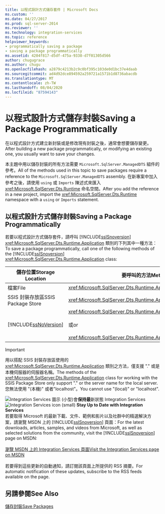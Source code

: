 ```yaml
---
title: 以程式設計方式儲存套件 | Microsoft Docs
ms.custom: ''
ms.date: 04/27/2017
ms.prod: sql-server-2014
ms.reviewer: ''
ms.technology: integration-services
ms.topic: reference
helpviewer_keywords:
- programmatically saving a package
- saving a package programmatically
ms.assetid: 4204f817-d5df-475a-9338-d7f01305d566
author: chugugrace
ms.author: chugu
ms.openlocfilehash: a2879c4213b2c9c0bf395c103de0d1bc37e4daab
ms.sourcegitcommit: ad4d92dce894592a259721a1571b1d8736abacdb
ms.translationtype: MT
ms.contentlocale: zh-TW
ms.lasthandoff: 08/04/2020
ms.locfileid: "87594143"
---
```

# <a name="saving-a-package-programmatically"></a><span data-ttu-id="01a0a-102">以程式設計方式儲存封裝</span><span class="sxs-lookup"><span data-stu-id="01a0a-102">Saving a Package Programmatically</span></span>
  <span data-ttu-id="01a0a-103">在以程式設計方式建立新封裝或是修改現有封裝之後，通常會想要儲存變更。</span><span class="sxs-lookup"><span data-stu-id="01a0a-103">After building a new package programmatically, or modifying an existing one, you usually want to save your changes.</span></span>  
  
 <span data-ttu-id="01a0a-104">本主題中用以儲存封裝的所有方法需要 `Microsoft.SqlServer.ManagedDTS` 組件的參考。</span><span class="sxs-lookup"><span data-stu-id="01a0a-104">All of the methods used in this topic to save packages require a reference to the `Microsoft.SqlServer.ManagedDTS` assembly.</span></span> <span data-ttu-id="01a0a-105">在新專案中加入參考之後，請使用 `using` 或 `Imports` 陳述式來匯入 <xref:Microsoft.SqlServer.Dts.Runtime> 命名空間。</span><span class="sxs-lookup"><span data-stu-id="01a0a-105">After you add the reference in a new project, import the <xref:Microsoft.SqlServer.Dts.Runtime> namespace with a `using` or `Imports` statement.</span></span>  
  
## <a name="saving-a-package-programmatically"></a><span data-ttu-id="01a0a-106">以程式設計方式儲存封裝</span><span class="sxs-lookup"><span data-stu-id="01a0a-106">Saving a Package Programmatically</span></span>  
 <span data-ttu-id="01a0a-107">若要以程式設計方式儲存套件，請呼叫 [!INCLUDE[ssISnoversion](../../includes/ssisnoversion-md.md)] <xref:Microsoft.SqlServer.Dts.Runtime.Application> 類別的下列其中一種方法：</span><span class="sxs-lookup"><span data-stu-id="01a0a-107">To save a package programmatically, call one of the following methods of the [!INCLUDE[ssISnoversion](../../includes/ssisnoversion-md.md)] <xref:Microsoft.SqlServer.Dts.Runtime.Application> class:</span></span>  
  
|<span data-ttu-id="01a0a-108">儲存位置</span><span class="sxs-lookup"><span data-stu-id="01a0a-108">Storage Location</span></span>|<span data-ttu-id="01a0a-109">要呼叫的方法</span><span class="sxs-lookup"><span data-stu-id="01a0a-109">Method to Call</span></span>|  
|----------------------|--------------------|  
|<span data-ttu-id="01a0a-110">檔案</span><span class="sxs-lookup"><span data-stu-id="01a0a-110">File</span></span>|<xref:Microsoft.SqlServer.Dts.Runtime.Application.SaveToXml%2A>|  
|<span data-ttu-id="01a0a-111">SSIS 封裝存放區</span><span class="sxs-lookup"><span data-stu-id="01a0a-111">SSIS Package Store</span></span>|<xref:Microsoft.SqlServer.Dts.Runtime.Application.SaveToDtsServer%2A>|  
|[!INCLUDE[ssNoVersion](../../includes/ssnoversion-md.md)]|<xref:Microsoft.SqlServer.Dts.Runtime.Application.SaveToSqlServer%2A><br /><br /> <span data-ttu-id="01a0a-112">或</span><span class="sxs-lookup"><span data-stu-id="01a0a-112">or</span></span><br /><br /> <xref:Microsoft.SqlServer.Dts.Runtime.Application.SaveToSqlServerAs%2A>|  
  
> [!IMPORTANT]  
>  <span data-ttu-id="01a0a-113">用以搭配 SSIS 封裝存放區使用的 <xref:Microsoft.SqlServer.Dts.Runtime.Application> 類別之方法，僅支援 "." 或是本機伺服器的伺服器名稱。</span><span class="sxs-lookup"><span data-stu-id="01a0a-113">The methods of the <xref:Microsoft.SqlServer.Dts.Runtime.Application> class for working with the SSIS Package Store only support "." or the server name for the local server.</span></span> <span data-ttu-id="01a0a-114">您無法使用 "(本機)" 或者"localhost"。</span><span class="sxs-lookup"><span data-stu-id="01a0a-114">You cannot use "(local)" or "localhost".</span></span>  
  
<span data-ttu-id="01a0a-115">![Integration Services 圖示 (小型) ](../media/dts-16.gif "Integration Services 圖示 (小)")會**保持最**新狀態 Integration Services  </span><span class="sxs-lookup"><span data-stu-id="01a0a-115">![Integration Services icon (small)](../media/dts-16.gif "Integration Services icon (small)")  **Stay Up to Date with Integration Services**</span></span><br /> <span data-ttu-id="01a0a-116">若要取得 Microsoft 的最新下載、文件、範例和影片以及社群中的精選解決方案，請瀏覽 MSDN 上的 [!INCLUDE[ssISnoversion](../../includes/ssisnoversion-md.md)] 頁面：</span><span class="sxs-lookup"><span data-stu-id="01a0a-116">For the latest downloads, articles, samples, and videos from Microsoft, as well as selected solutions from the community, visit the [!INCLUDE[ssISnoversion](../../includes/ssisnoversion-md.md)] page on MSDN:</span></span><br /><br /> [<span data-ttu-id="01a0a-117">瀏覽 MSDN 上的 Integration Services 頁面</span><span class="sxs-lookup"><span data-stu-id="01a0a-117">Visit the Integration Services page on MSDN</span></span>](https://go.microsoft.com/fwlink/?LinkId=136655)<br /><br /> <span data-ttu-id="01a0a-118">若要得到這些更新的自動通知，請訂閱該頁面上所提供的 RSS 摘要。</span><span class="sxs-lookup"><span data-stu-id="01a0a-118">For automatic notification of these updates, subscribe to the RSS feeds available on the page.</span></span>  
  
## <a name="see-also"></a><span data-ttu-id="01a0a-119">另請參閱</span><span class="sxs-lookup"><span data-stu-id="01a0a-119">See Also</span></span>  
 [<span data-ttu-id="01a0a-120">儲存封裝</span><span class="sxs-lookup"><span data-stu-id="01a0a-120">Save Packages</span></span>](../save-packages.md)  
  
  
